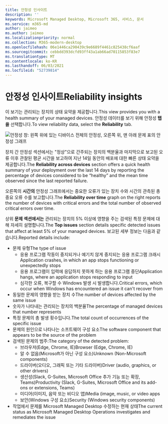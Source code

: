 ```yaml
---
title: 안정성 인사이트
description: ''
keywords: Microsoft Managed Desktop, Microsoft 365, 서비스, 문서
ms.service: m365-md
author: jaimeo
ms.author: jaimeo
ms.localizationpriority: normal
ms.collection: M365-modern-desktop
ms.openlocfilehash: 06e1446ca290439c9e6689f4461c825438cf6aaf
ms.sourcegitcommit: cebbdd393dcfd93ff43a1ab66ad70115853f83e7
ms.translationtype: MT
ms.contentlocale: ko-KR
ms.lasthandoff: 06/03/2021
ms.locfileid: "52739814"
---
```

# <a name="reliability-insights"></a><span data-ttu-id="99ebe-103">안정성 인사이트</span><span class="sxs-lookup"><span data-stu-id="99ebe-103">Reliability insights</span></span>

<span data-ttu-id="99ebe-104">이 보기는 관리되는 장치의 상태 요약을 제공합니다.</span><span class="sxs-lookup"><span data-stu-id="99ebe-104">This view provides you with a health summary of your managed devices.</span></span> <span data-ttu-id="99ebe-105">안정성 데이터를 보기 위해 안정성 **탭을** 선택합니다.</span><span class="sxs-lookup"><span data-stu-id="99ebe-105">To view reliability data, select the **Reliability** tab.</span></span>


![안정성 창: 왼쪽 위에 있는 디바이스 전체의 안정성, 오른쪽 위, 맨 아래 문제 표의 안정성 그래프](../../media/insights_reliability.png)

<span data-ttu-id="99ebe-108">장치  간 안정성 섹션에서는 "정상"으로 간주되는 장치의 백분율과 마지막으로 보고된 오류 이후 관찰된 평균 시간을 보고하여 지난 14일 동안의 배포에 대한 빠른 상태 요약을 제공합니다.</span><span class="sxs-lookup"><span data-stu-id="99ebe-108">The **Reliability across devices** section offers a quick health summary of your deployment over the last 14 days by reporting the percentage of devices considered to be “healthy” and the mean time observed since the last reported failure.</span></span> 

 
<span data-ttu-id="99ebe-109">오른쪽의 **시간의** 안정성 그래프에서는 중요한 오류가 있는 장치 수와 시간의 관측된 총 중요 오류 수를 보고합니다.</span><span class="sxs-lookup"><span data-stu-id="99ebe-109">The **Reliability over time** graph on the right reports the number of devices with critical errors and the total number of observed critical errors over time.</span></span>

<span data-ttu-id="99ebe-110">상위 **문제 섹션에서는** 관리되는 장치의 5% 이상에 영향을 주는 검색된 특정 문제에 대해 자세히 설명합니다.</span><span class="sxs-lookup"><span data-stu-id="99ebe-110">The **Top issues** section details specific detected issues that affect at least 5% of your managed devices.</span></span> <span data-ttu-id="99ebe-111">보고된 세부 정보는 다음과 같습니다.</span><span class="sxs-lookup"><span data-stu-id="99ebe-111">Reported details include:</span></span>

- <span data-ttu-id="99ebe-112">문제 유형</span><span class="sxs-lookup"><span data-stu-id="99ebe-112">The type of issue</span></span>
    - <span data-ttu-id="99ebe-113">응용 프로그램 작동이 중지되거나 예기치 않게 중지되는 응용 프로그램 크래시</span><span class="sxs-lookup"><span data-stu-id="99ebe-113">Application crashes, in which an app stops functioning or unexpectedly stops</span></span>
    - <span data-ttu-id="99ebe-114">응용 프로그램이 입력에 응답하지 못하게 하는 응용 프로그램 중단</span><span class="sxs-lookup"><span data-stu-id="99ebe-114">Application hangs, where an application stops responding to input</span></span>
    - <span data-ttu-id="99ebe-115">심각한 오류, 복구할 수 Windows 발생 시 발생합니다.</span><span class="sxs-lookup"><span data-stu-id="99ebe-115">Critical errors, which occur when Windows has encountered an issue it can't recover from</span></span>
- <span data-ttu-id="99ebe-116">동일한 문제의 영향을 받는 장치 수</span><span class="sxs-lookup"><span data-stu-id="99ebe-116">The number of devices affected by the same issue</span></span>
- <span data-ttu-id="99ebe-117">숫자가 나타내는 관리되는 장치의 백분율</span><span class="sxs-lookup"><span data-stu-id="99ebe-117">The percentage of managed devices that number represents</span></span>
- <span data-ttu-id="99ebe-118">특정 문제의 총 발생 횟수입니다.</span><span class="sxs-lookup"><span data-stu-id="99ebe-118">The total count of occurrences of the specific issue</span></span>
- <span data-ttu-id="99ebe-119">문제의 원인으로 나타나는 소프트웨어 구성 요소</span><span class="sxs-lookup"><span data-stu-id="99ebe-119">The software component that appears to be the source of the problem</span></span>
- <span data-ttu-id="99ebe-120">검색된 문제의 범주:</span><span class="sxs-lookup"><span data-stu-id="99ebe-120">The category of the detected problem:</span></span>
    - <span data-ttu-id="99ebe-121">브라우저(Edge, Chrome, IE)</span><span class="sxs-lookup"><span data-stu-id="99ebe-121">Browser (Edge, Chrome, IE)</span></span>
    - <span data-ttu-id="99ebe-122">알 수 없음(Microsoft가 아닌 구성 요소)</span><span class="sxs-lookup"><span data-stu-id="99ebe-122">Unknown (Non-Microsoft components)</span></span>
    - <span data-ttu-id="99ebe-123">드라이버(오디오, 그래픽 또는 기타 드라이버)</span><span class="sxs-lookup"><span data-stu-id="99ebe-123">Driver (audio, graphics, or other drivers)</span></span>
    - <span data-ttu-id="99ebe-124">생산성(Slack, G-Suites, Microsoft Office 추가 기능 또는 확장, Teams)</span><span class="sxs-lookup"><span data-stu-id="99ebe-124">Productivity (Slack, G-Suites, Microsoft Office and its add-ons or extensions, Teams)</span></span>
    - <span data-ttu-id="99ebe-125">미디어(이미지, 음악 또는 비디오 앱)</span><span class="sxs-lookup"><span data-stu-id="99ebe-125">Media (image, music, or video apps</span></span>
    - <span data-ttu-id="99ebe-126">보안(Windows 구성 요소)</span><span class="sxs-lookup"><span data-stu-id="99ebe-126">Security (Windows security components)</span></span>
- <span data-ttu-id="99ebe-127">작업에서 문제를 Microsoft Managed Desktop 수정하는 현재 상태</span><span class="sxs-lookup"><span data-stu-id="99ebe-127">The current status as Microsoft Managed Desktop Operations investigates and remediates the issue</span></span>

